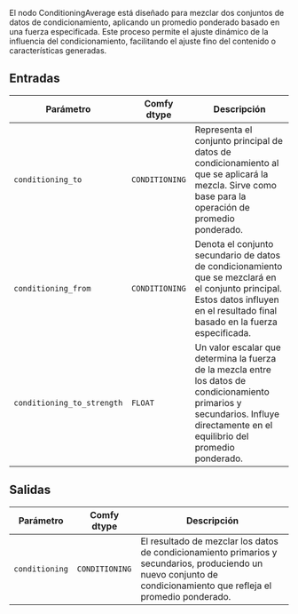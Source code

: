 El nodo ConditioningAverage está diseñado para mezclar dos conjuntos de datos de condicionamiento, aplicando un promedio ponderado basado en una fuerza especificada. Este proceso permite el ajuste dinámico de la influencia del condicionamiento, facilitando el ajuste fino del contenido o características generadas.

## Entradas

| Parámetro             | Comfy dtype        | Descripción |
|----------------------|--------------------|-------------|
| `conditioning_to`     | `CONDITIONING`     | Representa el conjunto principal de datos de condicionamiento al que se aplicará la mezcla. Sirve como base para la operación de promedio ponderado. |
| `conditioning_from`   | `CONDITIONING`     | Denota el conjunto secundario de datos de condicionamiento que se mezclará en el conjunto principal. Estos datos influyen en el resultado final basado en la fuerza especificada. |
| `conditioning_to_strength` | `FLOAT` | Un valor escalar que determina la fuerza de la mezcla entre los datos de condicionamiento primarios y secundarios. Influye directamente en el equilibrio del promedio ponderado. |

## Salidas

| Parámetro            | Comfy dtype        | Descripción |
|----------------------|--------------------|-------------|
| `conditioning`        | `CONDITIONING`     | El resultado de mezclar los datos de condicionamiento primarios y secundarios, produciendo un nuevo conjunto de condicionamiento que refleja el promedio ponderado. |
